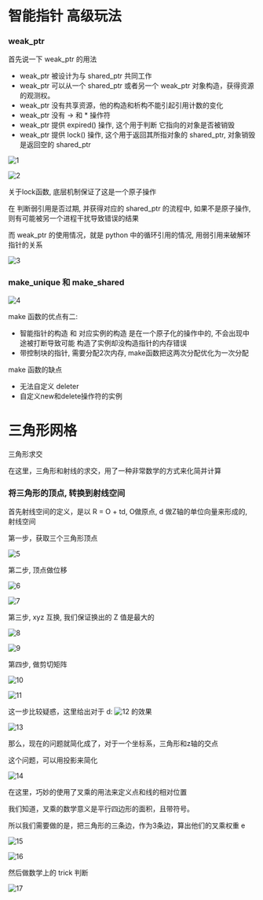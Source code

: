 ﻿# 智能指针 高级玩法

### weak_ptr

首先说一下 weak_ptr 的用法

 - weak_ptr 被设计为与 shared_ptr 共同工作
 - weak_ptr 可以从一个 shared_ptr 或者另一个 weak_ptr 对象构造，获得资源的观测权。
 - weak_ptr 没有共享资源，他的构造和析构不能引起引用计数的变化
 - weak_ptr 没有 -> 和 * 操作符
 - weak_ptr 提供 expired() 操作, 这个用于判断 它指向的对象是否被销毁
 - weak_ptr 提供 lock() 操作, 这个用于返回其所指对象的 shared_ptr, 对象销毁是返回空的 shared_ptr

![1](02_26/1.png)

![2](02_26/2.png)

关于lock函数, 底层机制保证了这是一个原子操作

在 判断弱引用是否过期, 并获得对应的 shared_ptr 的流程中, 如果不是原子操作, 则有可能被另一个进程干扰导致错误的结果

而 weak_ptr 的使用情况，就是 python 中的循环引用的情况, 用弱引用来破解环指针的关系

![3](02_26/3.png)

### make_unique 和 make_shared

![4](02_26/4.png)

make 函数的优点有二:

 - 智能指针的构造 和 对应实例的构造 是在一个原子化的操作中的, 不会出现中途被打断导致可能 构造了实例却没构造指针的内存错误
 - 带控制块的指针, 需要分配2次内存, make函数把这两次分配优化为一次分配

make 函数的缺点

 - 无法自定义 deleter
 - 自定义new和delete操作符的实例

# 三角形网格

三角形求交

在这里，三角形和射线的求交，用了一种非常数学的方式来化简并计算

### 将三角形的顶点, 转换到射线空间

首先射线空间的定义，是以  R = O + td, O做原点, d 做Z轴的单位向量来形成的, 射线空间

第一步，获取三个三角形顶点

![5](02_26/5.png)

第二步, 顶点做位移

![6](02_26/6.png)

![7](02_26/7.png)

第三步, xyz 互换, 我们保证换出的 Z 值是最大的

![8](02_26/8.png)

![9](02_26/9.png)

第四步, 做剪切矩阵

![10](02_26/10.png)

![11](02_26/11.png)

这一步比较疑惑，这里给出对于 d: ![12](02_26/12.png) 的效果

![13](02_26/13.png)

那么，现在的问题就简化成了，对于一个坐标系，三角形和z轴的交点

这个问题，可以用投影来简化

![14](02_26/14.png)

在这里，巧妙的使用了叉乘的用法来定义点和线的相对位置

我们知道，叉乘的数学意义是平行四边形的面积，且带符号。

所以我们需要做的是，把三角形的三条边，作为3条边，算出他们的叉乘权重 e

![15](02_26/15.png)

![16](02_26/16.png)

然后做数学上的 trick 判断

![17](02_26/17.png)


